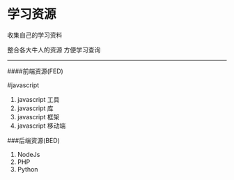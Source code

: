 学习资源
=============

收集自己的学习资料 

整合各大牛人的资源 方便学习查询 


-------------------

####前端资源(FED)

#javascript
  1. javascript 工具
  2. javascript 库
  3. javascript 框架
  4. javascript 移动端


###后端资源(BED)
  1. NodeJs
  2. PHP
  3. Python
